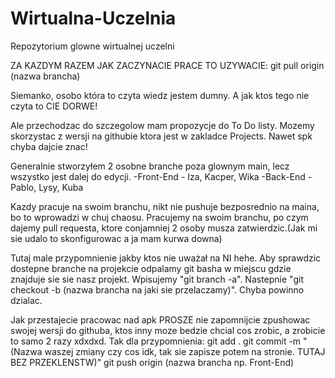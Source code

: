 # Wirtualna-Uczelnia
Repozytorium glowne wirtualnej uczelni

ZA KAZDYM RAZEM JAK ZACZYNACIE PRACE TO UZYWACIE: git pull origin (nazwa brancha)

Siemanko, osobo która to czyta wiedz jestem dumny.
A jak ktos tego nie czyta to CIE DORWE!

Ale przechodzac do szczegolow mam propozycje do To Do listy. Mozemy skorzystac z wersji na githubie ktora
jest w zakladce Projects. Nawet spk chyba dajcie znac!

Generalnie stworzyłem 2 osobne branche poza glownym main, lecz wszystko jest dalej do edycji. 
-Front-End - Iza, Kacper, Wika
-Back-End - Pablo, Lysy, Kuba

Kazdy pracuje na swoim branchu, nikt nie pushuje bezposrednio na maina, bo to wprowadzi w chuj chaosu.
Pracujemy na swoim branchu, po czym dajemy pull requesta, ktore conjamniej 2 osoby musza zatwierdzic.(Jak mi sie udalo to 
skonfigurowac a ja mam kurwa downa)

Tutaj male przypomnienie jakby ktos nie uważał na NI hehe. 
Aby sprawdzic dostepne branche na projekcie odpalamy git basha w miejscu gdzie znajduje sie sie nasz projekt.
Wpisujemy "git branch -a". Nastepnie "git checkout -b (nazwa brancha na jaki sie przelaczamy)". Chyba powinno dzialac.

Jak przestajecie pracowac nad apk PROSZE nie zapomnijcie zpushowac swojej wersji do githuba, ktos inny moze bedzie chcial
cos zrobic, a zrobicie to samo 2 razy xdxdxd. Tak dla przypomnienia:
git add .
git commit -m "(Nazwa waszej zmiany czy cos idk, tak sie zapisze potem na stronie. TUTAJ BEZ PRZEKLENSTW)"
git push origin (nazwa brancha np. Front-End)